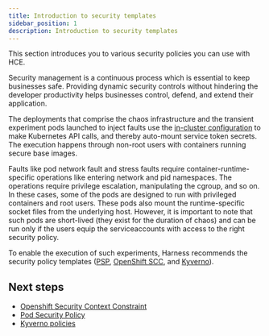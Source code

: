 ```yaml
---
title: Introduction to security templates
sidebar_position: 1
description: Introduction to security templates 
---
```


This section introduces you to various security policies you can use with HCE. 

Security management is a continuous process which is essential to keep businesses safe. Providing dynamic security controls without hindering the developer productivity helps businesses control, defend, and extend their application. 

The deployments that comprise the chaos infrastructure and the transient experiment pods launched to inject faults use the [in-cluster configuration](https://kubernetes.io/docs/tasks/run-application/access-api-from-pod/) to make Kubernetes API calls, and thereby auto-mount service token secrets. The execution happens through non-root users with containers running secure base images. 

Faults like pod network fault and stress faults require container-runtime-specific operations like entering network and pid namespaces. The operations require privilege escalation, manipulating the cgroup, and so on. In these cases, some of the pods are designed to run with privileged containers and root users. These pods also mount the runtime-specific socket files from the underlying host. However, it is important to note that such pods are short-lived (they exist for the duration of chaos) and can be run only if the users equip the serviceaccounts with access to the right security policy.

To enable the execution of such experiments, Harness recommends the security policy templates ([PSP](/docs/chaos-engineering/technical-reference/security/security-templates/psp), [OpenShift SCC](/docs/chaos-engineering/technical-reference/security/security-templates/openshift-scc), and [Kyverno](/docs/chaos-engineering/technical-reference/security/security-templates/kyverno-policies)).

## Next steps

* [Openshift Security Context Constraint](/docs/chaos-engineering/technical-reference/security/security-templates/openshift-scc)
* [Pod Security Policy](/docs/chaos-engineering/technical-reference/security/security-templates/psp)
* [Kyverno policies](/docs/chaos-engineering/technical-reference/security/security-templates/kyverno-policies)